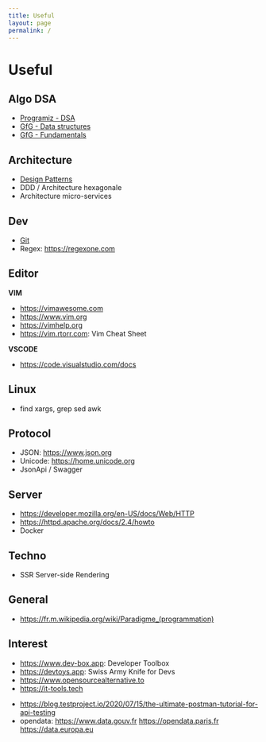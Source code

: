 ```yaml
---
title: Useful
layout: page
permalink: /
---
```


# Useful 

## Algo DSA
* [Programiz - DSA](https://www.programiz.com/dsa)
* [GfG - Data structures](https://www.geeksforgeeks.org/data-structures)
* [GfG - Fundamentals](https://www.geeksforgeeks.org/fundamentals-of-algorithms)

## Architecture
* [Design Patterns](https://en.wikipedia.org/wiki/Software_design_pattern)
* DDD / Architecture hexagonale
* Architecture micro-services

## Dev
* [Git](https://git-scm.com/doc)
* Regex: https://regexone.com

## Editor
**VIM**
* https://vimawesome.com
* https://www.vim.org
* https://vimhelp.org
* https://vim.rtorr.com: Vim Cheat Sheet

**VSCODE**
* https://code.visualstudio.com/docs

## Linux
- find xargs, grep sed awk

## Protocol
* JSON: https://www.json.org
* Unicode: https://home.unicode.org
* JsonApi / Swagger

## Server
* https://developer.mozilla.org/en-US/docs/Web/HTTP
* https://httpd.apache.org/docs/2.4/howto
* Docker

## Techno
* SSR Server-side Rendering

## General
- https://fr.m.wikipedia.org/wiki/Paradigme_(programmation)

## Interest
- https://www.dev-box.app: Developer Toolbox
- https://devtoys.app: Swiss Army Knife for Devs
- https://www.opensourcealternative.to
- https://it-tools.tech
* https://blog.testproject.io/2020/07/15/the-ultimate-postman-tutorial-for-api-testing
* opendata: https://www.data.gouv.fr https://opendata.paris.fr https://data.europa.eu
